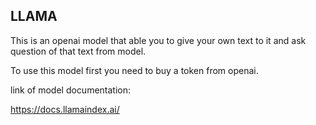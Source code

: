 ## LLAMA

This is an openai model that able you to give your own text to it and ask question of that text from model.

To use this model first you need to buy a token from openai.

link of model documentation:

https://docs.llamaindex.ai/